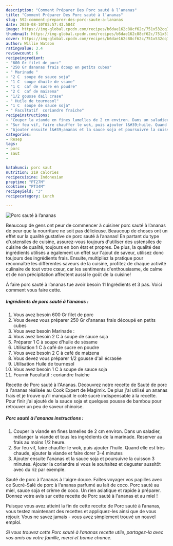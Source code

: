 ```yaml
---
description: "Comment Préparer Des Porc sauté à l’ananas"
title: "Comment Préparer Des Porc sauté à l’ananas"
slug: 592-comment-preparer-des-porc-saute-a-lananas
date: 2020-08-10T05:57:43.584Z
image: https://img-global.cpcdn.com/recipes/b6dae162c88cf62c/751x532cq70/porc-saute-a-lananas-photo-principale-de-la-recette.jpg
thumbnail: https://img-global.cpcdn.com/recipes/b6dae162c88cf62c/751x532cq70/porc-saute-a-lananas-photo-principale-de-la-recette.jpg
cover: https://img-global.cpcdn.com/recipes/b6dae162c88cf62c/751x532cq70/porc-saute-a-lananas-photo-principale-de-la-recette.jpg
author: Willie Watson
ratingvalue: 3.4
reviewcount: 6
recipeingredient:
- "600 Gr filet de porc"
- "250 Gr dananas frais dcoup en petits cubes"
- " Marinade "
- "2 C  soupe de sauce soja"
- "1 C  soupe dhuile de ssame"
- "1 C  caf de sucre en poudre"
- "2 C  caf de maizena"
- "1/2 gousse dail crase"
- " Huile de tournesol"
- "1 C  soupe de sauce soja"
- " Facultatif  coriandre fraiche"
recipeinstructions:
- "Couper la viande en fines lamelles de 2 cm environ. Dans un saladier, mélanger la viande et tous les ingrédients de la marinade. Reserver au frais au moins 1/2 heure."
- "Sur feu vif, faire chauffer le wok, puis ajouter l&#39;huile. Quand elle est très chaude, ajouter la viande et faire dorer 3-4 minutes"
- "Ajouter ensuite l&#39;ananas et la sauce soja et poursuivre la cuisson 3 minutes. Ajouter la coriandre si vous le souhaitez et deguster aussitôt avec du riz par exemple."
categories:
- Resep
tags:
- porc
- saut
- 

katakunci: porc saut  
nutrition: 219 calories
recipecuisine: Indonesian
preptime: "PT27M"
cooktime: "PT34M"
recipeyield: "3"
recipecategory: Lunch

---
```



![Porc sauté à l’ananas](https://img-global.cpcdn.com/recipes/b6dae162c88cf62c/751x532cq70/porc-saute-a-lananas-photo-principale-de-la-recette.jpg)

Beaucoup de gens ont peur de commencer à cuisiner porc sauté à l’ananas de peur que la nourriture ne soit pas délicieuse. Beaucoup de choses ont un effet sur la qualité gustative de porc sauté à l’ananas! En partant du type d'ustensiles de cuisine, assurez-vous toujours d'utiliser des ustensiles de cuisine de qualité, toujours en bon état et propres. De plus, la qualité des ingrédients utilisés a également un effet sur l'ajout de saveur, utilisez donc toujours des ingrédients frais. Ensuite, multipliez la pratique pour reconnaître les différentes saveurs de la cuisine, profitez de chaque activité culinaire de tout votre cœur, car les sentiments d'enthousiasme, de calme et de non précipitation affectent aussi le goût de la cuisine!

<!--inarticleads1-->

À faire porc sauté à l’ananas tue avoir besoin 11 Ingrédients et 3 pas. Voici comment vous faire cette.

##### Ingrédients de porc sauté à l’ananas :

1. Vous avez besoin 600 Gr filet de porc
1. Vous devez vous préparer 250 Gr d&#39;ananas frais découpé en petits cubes
1. Vous avez besoin  Marinade :
1. Vous avez besoin 2 C à soupe de sauce soja
1. Préparer 1 C à soupe d&#39;huile de sésame
1. Utilisation 1 C à café de sucre en poudre
1. Vous avez besoin 2 C à café de maizena
1. Vous devez vous préparer 1/2 gousse d&#39;ail écrasée
1. Utilisation  Huile de tournesol
1. Vous avez besoin 1 C à soupe de sauce soja
1. Fournir  Facultatif : coriandre fraiche


Recette de Porc sauté à l&#39;Ananas. Découvrez notre recette de Sauté de porc à l&#39;ananas réalisée au Cook Expert de Magimix. De plus j&#39;ai utilisé un ananas frais et je trouve qu&#39;il manquait le coté sucré indispensable à la recette. Pour finir j&#39;ai ajouté de la sauce soja et quelques pousse de bambou pour retrouver un peu de saveur chinoise. 

<!--inarticleads2-->

##### Porc sauté à l’ananas instructions :

1. Couper la viande en fines lamelles de 2 cm environ. Dans un saladier, mélanger la viande et tous les ingrédients de la marinade. Reserver au frais au moins 1/2 heure.
1. Sur feu vif, faire chauffer le wok, puis ajouter l&#39;huile. Quand elle est très chaude, ajouter la viande et faire dorer 3-4 minutes
1. Ajouter ensuite l&#39;ananas et la sauce soja et poursuivre la cuisson 3 minutes. Ajouter la coriandre si vous le souhaitez et deguster aussitôt avec du riz par exemple.


Sauté de porc à l&#39;ananas à l&#39;aigre douce. Faîtes voyager vos papilles avec ce Sucré-Salé de porc à l&#39;ananas parfumé au lait de coco. Porc sauté au miel, sauce soja et crème de coco. Un rien asiatique et rapide à préparer. Donnez votre avis sur cette recette de Porc sauté à l&#39;ananas et au miel ! 

<!--inarticleads1-->

<p>
Puisque vous avez atteint la fin de cette recette de Porc sauté à l’ananas, vous testez maintenant des recettes et appliquez-les ainsi que de vous réjouir. Vous ne savez jamais - vous avez simplement trouvé un nouvel emploi.
</p>

<p>
<i>Si vous trouvez cette Porc sauté à l’ananas recette utile, partagez-la avec vos amis ou votre famille, merci et bonne chance.</i>
</p>
